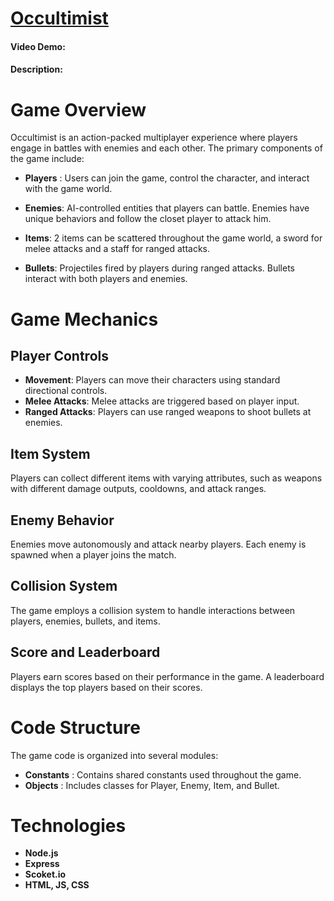 # [Occultimist](https://occultimist.onrender.com/)
#### Video Demo:  
#### Description:
# Game Overview
Occultimist is an action-packed multiplayer experience where players engage in battles with enemies and each other. The primary components of the game include:

- **Players** : Users can join the game, control the character, and interact with the game world.

- **Enemies**: AI-controlled entities that players can battle. Enemies have unique behaviors and follow the closet player to attack him.

- **Items**: 2 items can be scattered throughout the game world, a sword for melee attacks and a staff for ranged attacks.

- **Bullets**: Projectiles fired by players during ranged attacks. Bullets interact with both players and enemies.

# Game Mechanics
## Player Controls
- **Movement**: Players can move their characters using standard directional controls.
- **Melee Attacks**: Melee attacks are triggered based on player input.
- **Ranged Attacks**: Players can use ranged weapons to shoot bullets at enemies.

## Item System
Players can collect different items with varying attributes, such as weapons with different damage outputs, cooldowns, and attack ranges.

## Enemy Behavior
Enemies move autonomously and attack nearby players. Each enemy is spawned when a player joins the match.

## Collision System
The game employs a collision system to handle interactions between players, enemies, bullets, and items. 

## Score and Leaderboard
Players earn scores based on their performance in the game. A leaderboard displays the top players based on their scores.

# Code Structure

The game code is organized into several modules:

- **Constants** : Contains shared constants used throughout the game.
- **Objects** : Includes classes for Player, Enemy, Item, and Bullet.

# Technologies
- **Node.js** 
- **Express** 
- **Scoket.io** 
- **HTML, JS, CSS** 



